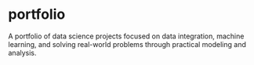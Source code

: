 # portfolio
A portfolio of data science projects focused on data integration, machine learning, and solving real-world problems through practical modeling and analysis.
